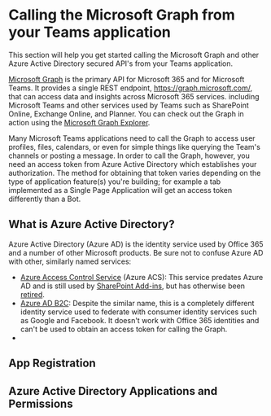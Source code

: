 # Calling the Microsoft Graph from your Teams application

This section will help you get started calling the Microsoft Graph and other Azure Active Directory secured API's from your Teams application.

[Microsoft Graph](https://docs.microsoft.com/en-us/graph/overview) is the primary API for Microsoft 365 and for Microsoft Teams. It provides a single REST endpoint, https://graph.microsoft.com/, that can access data and insights across Microsoft 365 services.  including Microsoft Teams and other services used by Teams such as SharePoint Online, Exchange Online, and Planner. You can check out the Graph in action using the [Microsoft Graph Explorer](https://developer.microsoft.com/en-us/graph/graph-explorer).

Many Microsoft Teams applications need to call the Graph to access user profiles, files, calendars, or even for simple things like querying the Team's channels or posting a message. In order to call the Graph, however, you need an access token from Azure Active Directory which establishes your authorization. The method for obtaining that token varies depending on the type of application feature(s) you're building; for example a tab implemented as a Single Page Application will get an access token differently than a Bot.

## What is Azure Active Directory?

Azure Active Directory (Azure AD) is the identity service used by Office 365 and a number of other Microsoft products. Be sure not to confuse Azure AD with other, similarly named services:

 * [Azure Access Control Service](https://docs.microsoft.com/en-us/previous-versions/azure/azure-services/hh147631(v=azure.100)) (Azure ACS): This service predates Azure AD and is still used by [SharePoint Add-ins](https://developer.microsoft.com/en-us/office/blogs/impact-of-azure-access-control-deprecation-for-sharepoint-add-ins/), but has otherwise been [retired](https://azure.microsoft.com/en-us/blog/one-month-retirement-notice-access-control-service/). 
 * [Azure AD B2C](https://azure.microsoft.com/en-us/services/active-directory/external-identities/b2c/): Despite the similar name, this is a completely different identity service used to federate with consumer identity services such as Google and Facebook. It doesn't work with Office 365 identities and can't be used to obtain an access token for calling the Graph.
 * 

## App Registration

## Azure Active Directory Applications and Permissions

